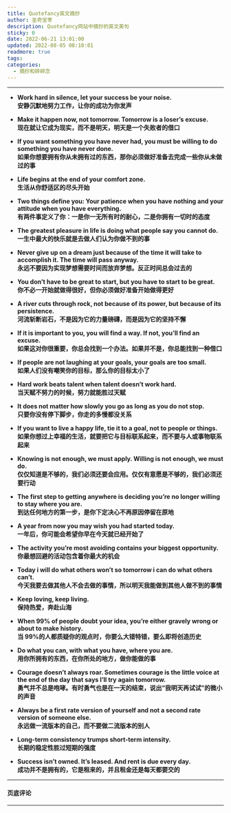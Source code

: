 ```yaml
---
title: Quotefancy英文摘抄
author: 圣奇宝枣
description: Quotefancy网站中摘抄的英文美句
sticky: 0
date: 2022-06-21 13:01:00
updated: 2022-08-05 08:10:01
readmore: true
tags:
categories:
  - 摘抄和碎碎念
---
```


---

- **Work hard in silence, let your success be your noise.**  
  **安静沉默地努力工作，让你的成功为你发声**

- **Make it happen now, not tomorrow. Tomorrow is a loser’s excuse.**  
  **现在就让它成为现实，而不是明天，明天是一个失败者的借口**

- **If you want something you have never had, you must be willing to do something you have never done.**  
  **如果你想要拥有你从未拥有过的东西，那你必须做好准备去完成一些你从未做过的事**

<!-- more -->

- **Life begins at the end of your comfort zone.**  
  **生活从你舒适区的尽头开始**

- **Two things define you: Your patience when you have nothing and your attitude when you have everything.**  
  **有两件事定义了你：一是你一无所有时的耐心，二是你拥有一切时的态度**

- **The greatest pleasure in life is doing what people say you cannot do.**  
  **一生中最大的快乐就是去做人们认为你做不到的事**

- **Never give up on a dream just because of the time it will take to accomplish it. The time will pass anyway.**  
  **永远不要因为实现梦想需要时间而放弃梦想。反正时间总会过去的**

- **You don’t have to be great to start, but you have to start to be great.**  
  **你不必一开始就做得很好，但你必须做好准备开始做得更好**

- **A river cuts through rock, not because of its power, but because of its persistence.**  
  **河流斩断岩石，不是因为它的力量磅礴，而是因为它的坚持不懈**

- **If it is important to you, you will find a way. If not, you’ll find an excuse.**  
  **如果这对你很重要，你总会找到一个办法。如果并不是，你总能找到一种借口**

- **If people are not laughing at your goals, your goals are too small.**  
  **如果人们没有嘲笑你的目标，那么你的目标太小了**

- **Hard work beats talent when talent doesn’t work hard.**  
  **当天赋不努力的时候，努力就能胜过天赋**

- **It does not matter how slowly you go as long as you do not stop.**  
  **只要你没有停下脚步，你走的多慢都没关系**

- **If you want to live a happy life, tie it to a goal, not to people or things.**  
  **如果你想过上幸福的生活，就要把它与目标联系起来，而不要与人或事物联系起来**

- **Knowing is not enough, we must apply. Willing is not enough, we must do.**  
  **仅仅知道是不够的，我们必须还要会应用。仅仅有意愿是不够的，我们必须还要行动**

- **The first step to getting anywhere is deciding you’re no longer willing to stay where you are.**  
  **到达任何地方的第一步，是你下定决心不再原因停留在原地**

- **A year from now you may wish you had started today.**  
  **一年后，你可能会希望你早在今天就已经开始了**

- **The activity you’re most avoiding contains your biggest opportunity.**  
  **你最想回避的活动包含着你最大的机会**

- **Today i will do what others won’t so tomorrow i can do what others can’t.**  
  **今天我要去做其他人不会去做的事情，所以明天我能做到其他人做不到的事情**

- **Keep loving, keep living.**  
  **保持热爱，奔赴山海**

- **When 99% of people doubt your idea, you’re either gravely wrong or about to make history.**  
  **当 99%的人都质疑你的观点时，你要么大错特错，要么即将创造历史**

- **Do what you can, with what you have, where you are.**  
  **用你所拥有的东西，在你所处的地方，做你能做的事**

- **Courage doesn’t always roar. Sometimes courage is the little voice at the end of the day that says I’ll try again tomorrow.**  
  **勇气并不总是咆哮。有时勇气也是在一天的结束，说出“我明天再试试”的微小的声音**

- **Always be a first rate version of yourself and not a second rate version of someone else.**  
  **永远做一流版本的自己，而不要做二流版本的别人**

- **Long-term consistency trumps short-term intensity.**  
  **长期的稳定性胜过短期的强度**

- **Success isn’t owned. It’s leased. And rent is due every day.**  
  **成功并不是拥有的，它是租来的，并且租金还是每天都要交的**

---

#### **页底评论**

---